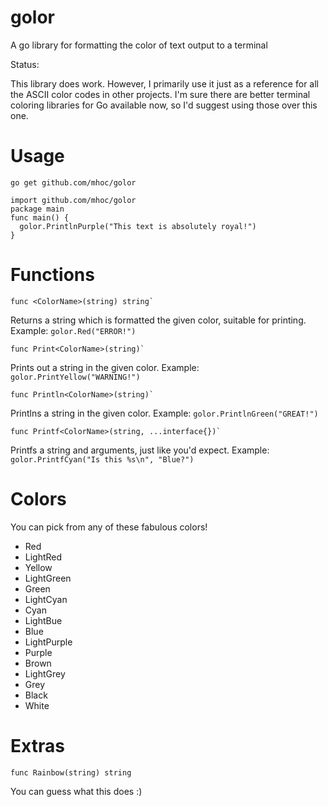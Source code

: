 # golor
A go library for formatting the color of text output to a terminal

Status:

This library does work. However, I primarily use it just as a reference for all the ASCII color codes in other projects. I'm sure there are better terminal coloring libraries for Go available now, so I'd suggest using those over this one.

# Usage

`go get github.com/mhoc/golor`

```
import github.com/mhoc/golor
package main
func main() {
  golor.PrintlnPurple("This text is absolutely royal!")
}
```

# Functions

```
func <ColorName>(string) string`
```

Returns a string which is formatted the given color, suitable for printing. Example: `golor.Red("ERROR!")`

```
func Print<ColorName>(string)`
```

Prints out a string in the given color. Example: `golor.PrintYellow("WARNING!")`

```
func Println<ColorName>(string)`
```

Printlns a string in the given color. Example: `golor.PrintlnGreen("GREAT!")`

```
func Printf<ColorName>(string, ...interface{})`
```

Printfs a string and arguments, just like you'd expect. Example: `golor.PrintfCyan("Is this %s\n", "Blue?")`

# Colors

You can pick from any of these fabulous colors!

* Red
* LightRed
* Yellow
* LightGreen
* Green
* LightCyan
* Cyan
* LightBue 
* Blue
* LightPurple
* Purple
* Brown
* LightGrey
* Grey
* Black
* White

# Extras

```
func Rainbow(string) string
```

You can guess what this does :)
